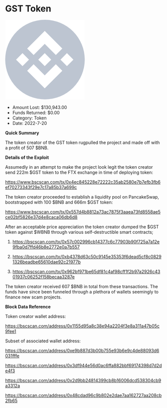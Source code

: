 # GST Token
![GST Token](/rektimages/GST-Token.png)
- Amount Lost: $130,943.00
- Funds Returned: $0.00
- Category: Token
- Date: 2022-7-20

**Quick Summary**

The token creator of the GST token rugpulled the project and made off with a profit of 507 $BNB.

  


 **Details of the Exploit**

[](https://www.youtube.com/watch?v=U4xMcd_1mKY)

Assumedly in an attempt to make the project look legit the token creator send 222m $GST token to the FTX exchange in time of deploying token:

https://www.bscscan.com/tx/0x4ec845228e72222c35ab2580e7b7efb3fb6ef70273343f29e7c17a85b37a699c 

The token creator proceeded to establish a liquidity pool on PancakeSwap, bootstrapped with 100 $BNB and 666m $GST token:

https://www.bscscan.com/tx/0x557d4b8812a73ac7875f3aaea73fd8558ae5ce02bf5826e37d4e8caca06db6d8

After an acceptable price appreciation the token creator dumped the $GST token against $WBNB through various self-destructible smart contracts;

1) https://bscscan.com/tx/0x57c002996cb14377c6c77903b90f725a7a12e9fba0d7ffd46b8e2772e0a7b557

2) https://bscscan.com/tx/0xb4378d63c50c9145e35353f6dead5cf8c08291326beadbe65610dae92c21977b

3) https://bscscan.com/tx/0x962bf971be65df81c4af98cff1f2b97a2926c4301937c06252f158becaa3287e

The token creator received 607 $BNB in total from these transactions. The funds have since been funneled through a plethora of wallets seemingly to finance new scam projects.

  


 **Block Data Reference**

Token creator wallet address:

https://bscscan.com/address/0x1155d95a8c38e94a2204f3e8a311a47b05c9fee1

  


Subset of associated wallet address:

https://bscscan.com/address/0xe9b887d3b00b755e93b6e9c4de88093d6031fffe

https://bscscan.com/address/0x3df944e56d0ac6ffa882bbf69174398d7d2de4f3

https://bscscan.com/address/0x2d9bb24814399cb8b16006dcd538304cb9a3312a

https://bscscan.com/address/0x48cdad96c9b802e2dae7aa162727aa208cb2fb65



